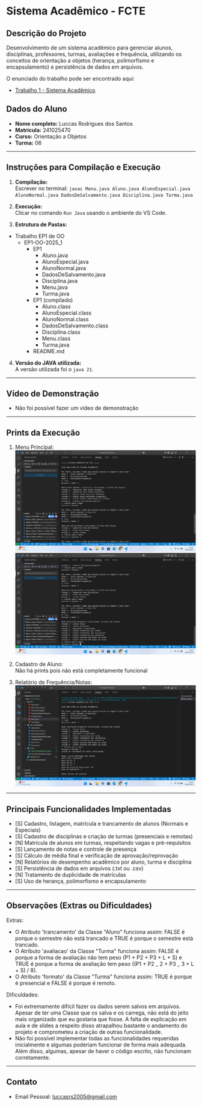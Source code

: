 # Sistema Acadêmico - FCTE

## Descrição do Projeto

Desenvolvimento de um sistema acadêmico para gerenciar alunos, disciplinas, professores, turmas, avaliações e frequência, utilizando os conceitos de orientação a objetos (herança, polimorfismo e encapsulamento) e persistência de dados em arquivos.

O enunciado do trabalho pode ser encontrado aqui:

- [Trabalho 1 - Sistema Acadêmico](https://github.com/lboaventura25/OO-T06_2025.1_UnB_FCTE/blob/main/trabalhos/ep1/README.md)

## Dados do Aluno

- **Nome completo:** Luccas Rodrigues dos Santos
- **Matrícula:** 241025470
- **Curso:** Orientação a Objetos
- **Turma:** 06

---

## Instruções para Compilação e Execução

1. **Compilação:**  
   Escrever no terminal: `javac Menu.java Aluno.java AlunoEspecial.java AlunoNormal.java DadosDeSalvamento.java Disciplina.java Turma.java`

2. **Execução:**  
   Clicar no comando `Run Java` usando o ambiente do VS Code.

3. **Estrutura de Pastas:**

- Trabalho EP1 de OO
  - EP1-OO-2025_1
    - EP1
      - Aluno.java
      - AlunoEspecial.java
      - AlunoNormal.java
      - DadosDeSalvamento.java
      - Disciplina.java
      - Menu.java
      - Turma.java
    - EP1 (compilado)
      - Aluno.class
      - AlunoEspecial.class
      - AlunoNormal.class
      - DadosDeSalvamento.class
      - Disciplina.class
      - Menu.class
      - Turma.java
    - README.md

4. **Versão do JAVA utilizada:**  
   A versão utilizada foi o `java 21`.

---

## Vídeo de Demonstração

- Não foi possível fazer um vídeo de demonstração

---

## Prints da Execução

1. Menu Principal:
   ![alt text](<Prints/MenuPrincipal(Print1).png>)
   ![alt text](<Prints/MenuPrincipal(Print2).png>)

2. Cadastro de Aluno:  
   Não há prints pois não está completamente funcional

3. Relatório de Frequência/Notas:
   ![alt text](<Prints/RelatórioDeFrequênciaNotas(Print3).png>)

---

## Principais Funcionalidades Implementadas

- [S] Cadastro, listagem, matrícula e trancamento de alunos (Normais e Especiais)
- [S] Cadastro de disciplinas e criação de turmas (presenciais e remotas)
- [N] Matrícula de alunos em turmas, respeitando vagas e pré-requisitos
- [S] Lançamento de notas e controle de presença
- [S] Cálculo de média final e verificação de aprovação/reprovação
- [N] Relatórios de desempenho acadêmico por aluno, turma e disciplina
- [S] Persistência de dados em arquivos (.txt ou .csv)
- [N] Tratamento de duplicidade de matrículas
- [S] Uso de herança, polimorfismo e encapsulamento

---

## Observações (Extras ou Dificuldades)

Extras:

- O Atributo 'trancamento' da Classe "Aluno" funciona assim: FALSE é porque o semestre não está trancado e TRUE é porque o semestre está trancado.
- O Atributo 'avaliacao' da Classe "Turma" funciona assim: FALSE é porque a forma de avaliação não tem peso (P1 + P2 + P3 + L + S) e TRUE é porque a forma de avaliação tem peso ((P1 + P2 _ 2 + P3 _ 3 + L + S) / 8).
- O Atributo 'formato' da Classe "Turma" funciona assim: TRUE é porque é presencial e FALSE é porque é remoto.

Dificuldades:

- Foi extremamente difícil fazer os dados serem salvos em arquivos. Apesar de ter uma Classe que os salva e os carrega, não está do jeito mais organizado que eu gostaria que fosse. A falta de explicação em aula e de slides a respeito disso atrapalhou bastante o andamento do projeto e comprometeu a criação de outras funcionalidade.
- Não foi possível implementar todas as funcionalidades requeridas inicialmente e algumas poderiam funcionar de forma mais adequada. Além disso, algumas, apesar de haver o código escrito, não funcionam corretamente.

---

## Contato

- Email Pessoal: luccasrs2005@gmail.com
